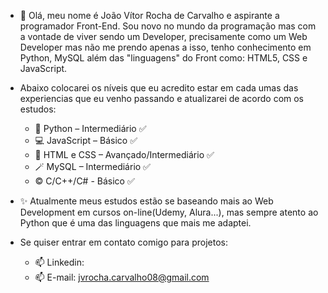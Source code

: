 <!---
jvrcarvalho8/jvrcarvalho8 is a ✨ special ✨ repository because its `README.md` (this file) appears on your GitHub profile.
You can click the Preview link to take a look at your changes.
--->
- 👋 Olá, meu nome é João Vítor Rocha de Carvalho e aspirante a programador Front-End. Sou novo no mundo da programação mas 
com a vontade de viver sendo um Developer, precisamente como um Web Developer mas não me prendo apenas a isso, tenho conhecimento
em Python, MySQL além das "linguagens" do Front como: HTML5, CSS e JavaScript.

- Abaixo colocarei os níveis que eu acredito estar em cada umas das experiencias que eu venho passando e atualizarei de acordo com os estudos:
    * 🐍 Python – Intermediário ✅
    * 💻 JavaScript – Básico ✅
    * 🔦 HTML e CSS – Avançado/Intermediário ✅
    * 🪄 MySQL – Intermediário ✅
    *  ©️ C/C++/C# - Básico ✅

- ✨ Atualmente meus estudos estão se baseando mais ao Web Development em cursos on-line(Udemy, Alura...), mas sempre atento ao Python que é
uma das linguagens que mais me adaptei.

- Se quiser entrar em contato comigo para projetos:
    * 📫 Linkedin: 
    * 📫 E-mail: jvrocha.carvalho08@gmail.com

